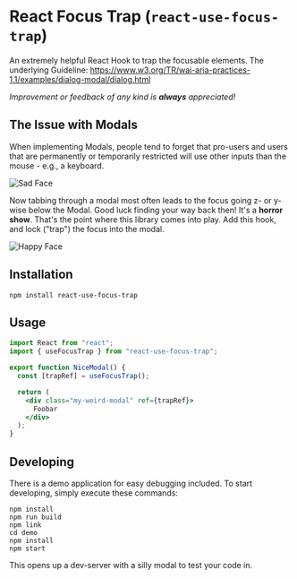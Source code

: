 # React Focus Trap (`react-use-focus-trap`)

An extremely helpful React Hook to trap the focusable elements. The underlying Guideline: https://www.w3.org/TR/wai-aria-practices-1.1/examples/dialog-modal/dialog.html

_Improvement or feedback of any kind is **always** appreciated!_

## The Issue with Modals

When implementing Modals, people tend to forget that pro-users and users that are permanently or temporarily restricted will use other inputs than the mouse - e.g., a keyboard.

![Sad Face](https://media.giphy.com/media/3otWpthJPjNfD1xuh2/giphy.gif)

Now tabbing through a modal most often leads to the focus going z- or y-wise below the Modal. Good luck finding your way back then! It's a **horror show**.
That's the point where this library comes into play. Add this hook, and lock ("trap") the focus into the modal.

![Happy Face](https://media.giphy.com/media/HTLHGEXpZ3zhuqME3q/giphy.gif)

## Installation

```shell
npm install react-use-focus-trap
```

## Usage

```jsx
import React from "react";
import { useFocusTrap } from "react-use-focus-trap";

export function NiceModal() {
  const [trapRef] = useFocusTrap();

  return (
    <div class="my-weird-modal" ref={trapRef}>
      Foobar
    </div>
  );
}
```

## Developing

There is a demo application for easy debugging included. To start developing, simply execute these commands:

```shell
npm install
npm run build
npm link
cd demo
npm install
npm start
```

This opens up a dev-server with a silly modal to test your code in.
